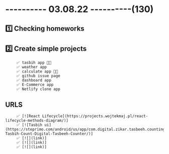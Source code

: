 # ---------- 03.08.22 ----------(130)

## 1️⃣ Checking homeworks

## 2️⃣ Create simple projects

         ✅ tasbih app 👍🏻
         ✅ weather app
         ✅ calculate app 👍🏻
         ✅ github issue page
         ✅ dashboard app
         ✅ E-Commerce app
         ✅ Netlify clone app

## URLS

         ✅ [![React Lifecycle](https://projects.wojtekmaj.pl/react-lifecycle-methods-diagram/)]
         ✅ [![Tasbih ui](https://steprimo.com/android/us/app/com.digital.zikar.tasbeeh.counting.app/Real-Tasbih-Count-Digital-Tasbeeh-Counter/)]
         ✅ [![](link)]
         ✅ [![](link)]
         ✅ [![](link)]
